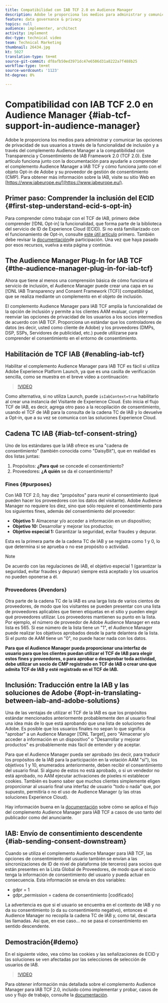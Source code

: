 ```yaml
---
title: Compatibilidad con IAB TCF 2.0 en Audience Manager
description: Adobe le proporciona los medios para administrar y comunicar las opciones de privacidad de sus usuarios a través de la funcionalidad de inclusión y a través del complemento Audience Manager a la compatibilidad con Transparencia y Consentimiento de IAB Framework 2.0 (TCF 2.0). Este artículo funciona junto con la documentación para ayudarle a comprender el complemento Audience Manager a IAB TCF y cómo funciona junto con el objeto Opt-in de Adobe y su proveedor de gestión de consentimiento (CMP).
feature: data governance & privacy
topics: null
audience: implementer, architect
activity: implement
doc-type: technical video
team: Technical Marketing
thumbnail: 26434.jpg
kt: 5027
translation-type: tm+mt
source-git-commit: df8afb50ed3971dc47e6506d31a8222a7f488b25
workflow-type: tm+mt
source-wordcount: '1123'
ht-degree: 0%

---
```



# Compatibilidad con IAB TCF 2.0 en Audience Manager {#iab-tcf-support-in-audience-manager}

Adobe le proporciona los medios para administrar y comunicar las opciones de privacidad de sus usuarios a través de la funcionalidad de inclusión y a través del complemento Audience Manager a la compatibilidad con Transparencia y Consentimiento de IAB Framework 2.0 (TCF 2.0). Este artículo funciona junto con la documentación para ayudarle a comprender el complemento Audience Manager a IAB TCF y cómo funciona junto con el objeto Opt-in de Adobe y su proveedor de gestión de consentimiento (CMP). Para obtener más información sobre la IAB, visite su sitio Web en [https://www.iabeurope.eu/](https://www.iabeurope.eu/).

## Primer paso: Comprender la inclusión del ECID {#first-step-understand-ecid-s-opt-in}

Para comprender cómo trabajar con el TCF de IAB, primero debe comprender [!DNL Opt-in] la funcionalidad, que forma parte de la biblioteca del servicio de ID de Experience Cloud (ECID). Si no está familiarizado con el funcionamiento de Opt-in, consulte [este útil artículo](https://docs.adobe.com/content/help/en/core-services-learn/tutorials/id-service/use-opt-in-to-control-experience-cloud-activities-based-on-user-consent.html) primero. También debe revisar la [documentación](https://docs.adobe.com/content/help/es-ES/id-service/using/implementation/opt-in-service/optin-overview.html)de participación. Una vez que haya pasado por esos recursos, vuelva a esta página y continúe.

## The Audience Manager Plug-In for IAB TCF {#the-audience-manager-plug-in-for-iab-tcf}

Ahora que tiene al menos una comprensión básica de cómo funciona el servicio de inclusión, el Audience Manager puede crear una capa en su [!DNL IAB Transparency and Consent Framework (TCF)] compatibilidad, que se realiza mediante un complemento en el objeto de inclusión.

El complemento Audience Manager para IAB TCF amplía la funcionalidad de la opción de inclusión y permite a los clientes AAM evaluar, cumplir y reenviar las opciones de privacidad de los usuarios a los socios intermedios de acuerdo con IAB TCF. Proporciona un estándar que los controladores de datos (es decir, usted como cliente de Adobe) y los proveedores (DMPs, DSP, SSPs, Servidores de publicidad, etc.) puede utilizarse para comprender el consentimiento en el entorno de consentimiento.

## Habilitación de TCF IAB {#enabling-iab-tcf}

Habilitar el complemento Audience Manager para IAB TCF es fácil si utiliza Adobe Experience Platform Launch, ya que es una casilla de verificación sencilla, como se muestra en el breve vídeo a continuación:

>[!VIDEO](https://video.tv.adobe.com/v/26433/?quality=12)

Como alternativa, si no utiliza Launch, puede `isIabContext=true` habilitarlo al crear una instancia del Visitante de Experience Cloud. Esto inicia el flujo TCF de IAB, es decir, agrega otro paso a la recopilación de consentimiento, usando el TCF de IAB para la consulta de la cadena TC de IAB y lo devuelve a Opt-in, que a su vez se comunica con las soluciones Experience Cloud.

## Cadena TC IAB {#iab-tcf-consent-string}

Uno de los estándares que la IAB ofrece es una &quot;cadena de consentimiento&quot; (también conocida como &quot;DaisyBit&quot;), que en realidad es dos listas juntas:

1. Propósitos: **¿Para qué** se concede el consentimiento?
1. Proveedores: **¿A quién** se da el consentimiento?

### Fines {#purposes}

Con IAB TCF 2.0, hay diez &quot;propósitos&quot; para reunir el consentimiento (qué pueden hacer los proveedores con los datos del visitante). Adobe Audience Manager no requiere los diez, sino que sólo requiere el consentimiento para los siguientes fines, además del consentimiento del proveedor:

* **Objetivo 1:** Almacenar y/o acceder a información en un dispositivo;
* **Objetivo 10:** Desarrollar y mejorar los productos;
* **Objetivo especial 1:** Garantizar la seguridad, evitar fraudes y depurar.

Esta es la primera parte de la cadena TC de IAB y se registra como 1 y 0, lo que determina si se aprueba o no ese propósito o actividad.

>[!NOTE]
>
>De acuerdo con las regulaciones de IAB, el objetivo especial 1 (garantizar la seguridad, evitar fraudes y depurar) siempre está aceptado y los usuarios no pueden oponerse a él.

### Proveedores {#vendors}

Otra parte de la cadena TC de la IAB es una larga lista de varios cientos de proveedores, de modo que los visitantes se pueden presentar con una lista de proveedores aplicables que tienen etiquetas en el sitio y pueden elegir qué proveedores utilizar. Los proveedores mantienen su punto en la lista. Por ejemplo, el número de proveedor de Adobe Audience Manager en esta lista es 565. Si ese número de la lista tiene un &quot;1&quot;, el Audience Manager puede realizar los objetivos aprobados desde la parte delantera de la lista. Si el punto de AAM tiene un &quot;0&quot;, no puede hacer nada con los datos.

**Para que el Audience Manager pueda proporcionar una interfaz de usuario para que los clientes puedan utilizar el TCF de IAB para elegir estos fines y proveedores, o para aprobar o desaprobar toda actividad, debe utilizar un socio de CMP registrado en TCF de IAB o crear uno que admita TCF de IAB y esté registrado en el TCF de IAB.**

## Inclusión: Traducción entre la IAB y las soluciones de Adobe {#opt-in-translating-between-iab-and-adobe-solutions}

Una de las ventajas de utilizar el TCF de la IAB es que los propósitos estándar mencionados anteriormente probablemente den al usuario final una idea más de lo que está aprobando que una lista de soluciones de Adobe. Es posible que los usuarios finales no sepan lo que significa &quot;aprobar&quot; a un Audience Manager [!DNL Target], pero &quot;Almacenar y/o acceder a información en un dispositivo&quot; o &quot;Desarrollar y mejorar productos&quot; es probablemente más fácil de entender y de aceptar.

Para que el Audience Manager pueda ser aprobado (es decir, para traducir los propósitos de la IAB para la participación en la votación AAM &quot;sí&quot;), los objetivos 1 y 10, enumerados anteriormente, deben recibir el consentimiento del usuario final. Si alguno de estos no está aprobado, o si un vendedor no está aprobado, no AAM ejecutar activaciones de píxeles ni establecer cookies. También es bueno saber que muchos clientes simplemente eligen proporcionar al usuario final una interfaz de usuario &quot;todo o nada&quot; que, por supuesto, permitiría o no el uso de Audience Manager (y las otras soluciones Experience Cloud).

Hay información buena en la [documentación](https://marketing.adobe.com/resources/help/en_US/aam/aam-iab-plugin.html) sobre cómo se aplica el flujo del complemento Audience Manager para IAB TCF a casos de uso tanto del publicador como del anunciante.

## IAB: Envío de consentimiento descendente {#iab-sending-consent-downstream}

Cuando se utiliza el complemento Audience Manager para IAB TCF, las opciones de consentimiento del usuario también se envían a las sincronizaciones de ID de nivel de plataforma (de terceros) para socios que están presentes en la Lista Global de Proveedores, de modo que el socio tenga la información de consentimiento del usuario y pueda actuar en consecuencia. Esta información se envía en dos variables:

* gdpr = 1
* gdpr_permission = cadena de consentimiento [codificado]

La advertencia es que si el usuario se encuentra en el contexto de IAB y no da su consentimiento (o da su consentimiento negativo), entonces el Audience Manager no recopila la cadena TC de IAB y, como tal, descarta las llamadas. Así que, en ese caso... no se pasa el consentimiento en sentido descendente.

## Demostración{#demo}

En el siguiente vídeo, vea cómo las cookies y las señalizaciones de ECID y las soluciones se ven afectadas por las selecciones de selección de usuarios de IAB.

>[!VIDEO](https://video.tv.adobe.com/v/26434/?quality=12)

Para obtener información más detallada sobre el complemento Audience Manager para IAB TCF 2.0, incluido cómo implementar y probar, casos de uso y flujo de trabajo, consulte la [documentación](https://docs.adobe.com/content/help/en/audience-manager/user-guide/overview/data-privacy/consent-management/aam-iab-plugin.html).
